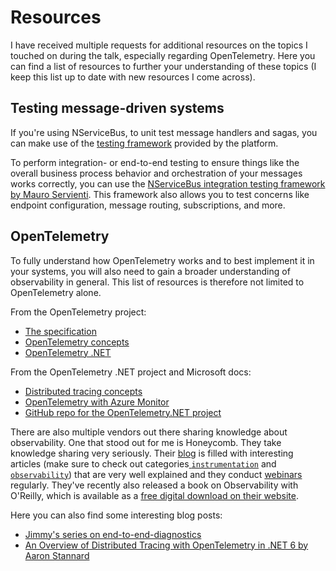 # Resources

I have received multiple requests for additional resources on the topics I touched on during the talk, especially regarding OpenTelemetry.
Here you can find a list of resources to further your understanding of these topics (I keep this list up to date with new resources I come across).

## Testing message-driven systems

If you're using NServiceBus, to unit test message handlers and sagas, you can make use of the [testing framework](https://docs.particular.net/nservicebus/testing/) provided by the platform.

To perform integration- or end-to-end testing to ensure things like the overall business process behavior and orchestration of your messages works correctly, you can use the [NServiceBus integration testing framework by Mauro Servienti](https://github.com/mauroservienti/NServiceBus.IntegrationTesting). This framework also allows you to test concerns like endpoint configuration, message routing, subscriptions, and more.

## OpenTelemetry

To fully understand how OpenTelemetry works and to best implement it in your systems, you will also need to gain a broader understanding of observability in general. This list of resources is therefore not limited to OpenTelemetry alone.

From the OpenTelemetry project:

- [The specification](https://opentelemetry.io/docs/reference/specification/)
- [OpenTelemetry concepts](https://opentelemetry.io/docs/concepts/)
- [OpenTelemetry .NET](https://opentelemetry.io/docs/instrumentation/net/)

From the OpenTelemetry .NET project and Microsoft docs:

- [Distributed tracing concepts](https://docs.microsoft.com/en-us/dotnet/core/diagnostics/distributed-tracing-concepts)
- [OpenTelemetry with Azure Monitor](https://docs.microsoft.com/en-us/azure/azure-monitor/app/opentelemetry-overview)
- [GitHub repo for the OpenTelemetry.NET project](https://github.com/open-telemetry/opentelemetry-dotnet)

There are also multiple vendors out there sharing knowledge about observability. One that stood out for me is Honeycomb. They take knowledge sharing very seriously. Their [blog](https://www.honeycomb.io/blog/) is filled with interesting articles (make sure to check out categories[ `instrumentation`](https://www.honeycomb.io/category/instrumentation/) and [`observability`](https://www.honeycomb.io/category/observability/)) that are very well explained and they conduct [webinars](https://www.honeycomb.io/type/webinar/) regularly. They've recently also released a book on Observability with O'Reilly, which is available as a [free digital download on their website](https://info.honeycomb.io/observability-engineering-oreilly-book-2022).

Here you can also find some interesting blog posts:

- [Jimmy's series on end-to-end-diagnostics](https://jimmybogard.com/building-end-to-end-diagnostics-and-tracing-a-primer/)
- [An Overview of Distributed Tracing with OpenTelemetry in .NET 6 by Aaron Stannard](https://aaronstannard.com/opentelemetry-dotnet6/)
